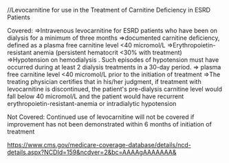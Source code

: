 //Levocarnitine for use in the Treatment of Carnitine Deficiency in ESRD Patients

Covered:
=>Intravenous levocarnitine for ESRD patients who have been on dialysis for a minimum of three months
=>documented carnitine deficiency, defined as a plasma free carnitine level <40 micromol/L
=>Erythropoietin-resistant anemia (persistent hematocrit <30% with treatment)
=>Hypotension on hemodialysis . Such episodes of hypotension must have occurred during at least 2 dialysis treatments in a 30-day period.
=> plasma free carnitine level <40 micromol/L prior to the initiation of treatment
=>The treating physician certifies that in his/her judgment, if treatment with levocarnitine is discontinued, the patient's pre-dialysis carnitine level would fall below 40 micromol/L and the patient would have recurrent erythropoietin-resistant-anemia or intradialytic hypotension


Not Covered:
Continued use of levocarnitine will not be covered if improvement has not been demonstrated within 6 months of initiation of treatment


https://www.cms.gov/medicare-coverage-database/details/ncd-details.aspx?NCDId=159&ncdver=2&bc=AAAAgAAAAAAA&
